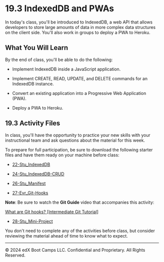 # 19.3 IndexedDB and PWAs
In today's class, you'll be introduced to IndexedDB, a web API that allows developers to store large amounts of data in more complex data structures on the client side. You'll also work in groups to deploy a PWA to Heroku.

## What You Will Learn
By the end of class, you'll be able to do the following:

* Implement IndexedDB inside a JavaScript application.

* Implement CREATE, READ, UPDATE, and DELETE commands for an IndexedDB instance.

* Convert an existing application into a Progressive Web Application (PWA).

* Deploy a PWA to Heroku.

## 19.3 Activity Files
In class, you'll have the opportunity to practice your new skills with your instructional team and ask questions about the material for this week.

To prepare for full participation, be sure to download the following starter files and have them ready on your machine before class:

* [22-Stu_IndexedDB](https://static.fullstack-bootcamp.com/lesson-files/19-PWA/22-Stu_IndexedDB.zip)

* [24-Stu_IndexedDB-CRUD](https://static.fullstack-bootcamp.com/lesson-files/19-PWA/24-Stu_IndexedDB-CRUD.zip)

* [26-Stu_Manifest](https://static.fullstack-bootcamp.com/lesson-files/19-PWA/26-Stu_Manifest.zip)

* [27-Evr_Git-Hooks](https://static.fullstack-bootcamp.com/lesson-files/19-PWA/27-Evr_Git-Hooks.zip)

**Note**: Be sure to watch the **Git Guide** video that accompanies this activity:

[What are Git hooks? [Intermediate Git Tutorial]](https://www.youtube.com/watch?v=ZZgyILr-TjA)

* [28-Stu_Mini-Project](https://static.fullstack-bootcamp.com/lesson-files/19-PWA/28-Stu_Mini-Project.zip)

You don't need to complete any of the activities before class, but consider reviewing the material ahead of time to know what to expect.

---
© 2024 edX Boot Camps LLC. Confidential and Proprietary. All Rights Reserved.